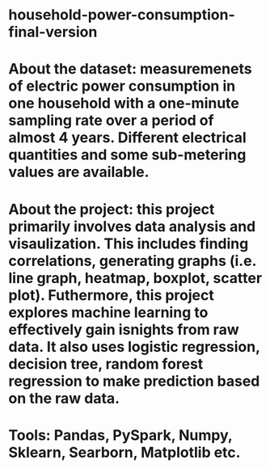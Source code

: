 # household-power-consumption-final-version

# About the dataset: measuremenets of electric power consumption in one household with a one-minute sampling rate over a period of almost 4 years. Different electrical quantities and some sub-metering values are available. 

# About the project: this project primarily involves data analysis and visaulization. This includes finding correlations, generating graphs (i.e. line graph, heatmap, boxplot, scatter plot). Futhermore, this project explores machine learning to effectively gain isnights from raw data. It also uses logistic regression, decision tree, random forest regression to make prediction based on the raw data. 

# Tools: Pandas, PySpark, Numpy, Sklearn, Searborn, Matplotlib etc.
